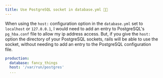 ```yaml
---
title: Use PostgreSQL socket in database.yml 🐘🔌
---
```


When using the `host:` configuration option in the `database.yml` set to `localhost` or `127.0.0.1`, I would need to add an entry to PostgreSQL's `pg_hba.conf` file to allow my ip address access. But, if you give the `host:` option the directory of your PostgreSQL sockets, rails will be able to use the socket, without needing to add an entry to the PostgreSQL configuration file.

```yml
production:
  database: fancy_things
  host: '/var/run/postgres'
  ...
```
